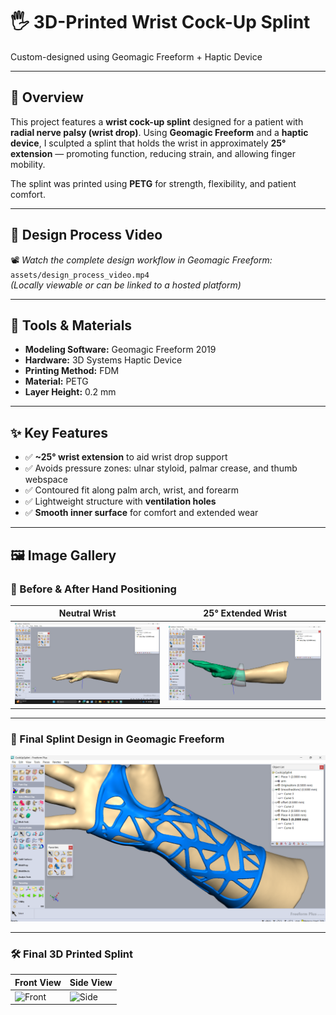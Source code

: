 # 🖐️ 3D-Printed Wrist Cock-Up Splint  
Custom-designed using Geomagic Freeform + Haptic Device

---

## 📌 Overview  
This project features a **wrist cock-up splint** designed for a patient with **radial nerve palsy (wrist drop)**. Using **Geomagic Freeform** and a **haptic device**, I sculpted a splint that holds the wrist in approximately **25° extension** — promoting function, reducing strain, and allowing finger mobility.

The splint was printed using **PETG** for strength, flexibility, and patient comfort.

---

## 🎥 Design Process Video  
📽️ *Watch the complete design workflow in Geomagic Freeform:*  
`assets/design_process_video.mp4`  
*(Locally viewable or can be linked to a hosted platform)*

---

## 🧰 Tools & Materials  
- **Modeling Software:** Geomagic Freeform 2019  
- **Hardware:** 3D Systems Haptic Device  
- **Printing Method:** FDM  
- **Material:** PETG  
- **Layer Height:** 0.2 mm  


---

## ✨ Key Features  
- ✅ **~25° wrist extension** to aid wrist drop support  
- ✅ Avoids pressure zones: ulnar styloid, palmar crease, and thumb webspace  
- ✅ Contoured fit along palm arch, wrist, and forearm  
- ✅ Lightweight structure with **ventilation holes**  
- ✅ **Smooth inner surface** for comfort and extended wear  

---

## 🖼️ Image Gallery  

### 🔄 Before & After Hand Positioning  
| Neutral Wrist | 25° Extended Wrist |
|---------------|--------------------|
| ![Before](Assets/hand_neutral.png) | ![After](Assets/hand_extended.png) |

---

### 🧊 Final Splint Design in Geomagic Freeform  
![Final Design](assets/splint_freeform_view.png)

---

### 🛠️ Final 3D Printed Splint  
| Front View | Side View |
|------------|-----------|
| ![Front](assets/printed_front.png) | ![Side](assets/printed_side.png) |


